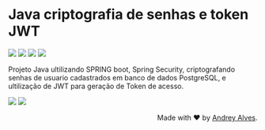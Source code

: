 <h1> 
  Java criptografia de senhas e token JWT 
</h1>

<p>
  
  ![](https://img.shields.io/badge/Java-ED8B00?style=for-the-badge&logo=java&logoColor=white)
  ![](https://img.shields.io/badge/Spring-6DB33F?style=for-the-badge&logo=spring&logoColor=white)
  ![](https://img.shields.io/badge/JTW-6DB33F?style=for-the-badge&color=red)
  ![](https://img.shields.io/badge/SPRING%20SECURITY-6DB33F?style=for-the-badge&logo=white)
  


  
</p>


Projeto Java ultilizando SPRING boot, Spring Security, criptografando senhas de usuario cadastrados em banco de dados PostgreSQL, e ultilização de JWT para geração de Token de acesso.

<a href="https://www.linkedin.com/in/andrey-costa-927458164/" target="_blank"><img src="https://img.shields.io/badge/-LinkedIn-%230077B5?style=for-the-badge&logo=linkedin&logoColor=white" target="_blank"></a>
 <a href = "andreyalvescontato@gmail.com"><img src="https://img.shields.io/badge/-Gmail-%23333?style=for-the-badge&logo=gmail&logoColor=white" target="_blank"></a>

<p  align="right">Made with ❤️ by <a href="https://github.com/andreycostaalves">Andrey Alves</a>.</p>
